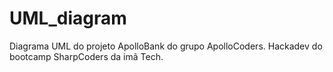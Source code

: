 # UML_diagram
Diagrama UML do projeto ApolloBank do grupo ApolloCoders. Hackadev do bootcamp SharpCoders da imã Tech.
